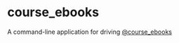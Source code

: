 # course_ebooks

A command-line application for driving [@course_ebooks](https://twitter.com/course_ebooks)
